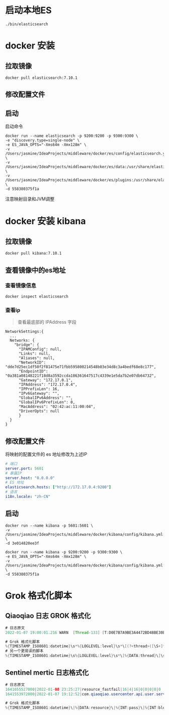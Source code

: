 # 启动本地ES

```shell
./bin/elasticsearch
```

# docker 安装

## 拉取镜像

```shell script
docker pull elasticsearch:7.10.1
```

## 修改配置文件

## 启动

启动命令

```shell script
docker run --name elasticsearch -p 9200:9200 -p 9300:9300 \
-e "discovery.type=single-node" \
-e ES_JAVA_OPTS="-Xms64m -Xmx128m" \
-v /Users/jasmine/IdeaProjects/middleware/docker/es/config/elasticsearch.yml:/usr/share/elasticsearch/config/elasticsearch.yml \
-v /Users/jasmine/IdeaProjects/middleware/docker/es/data:/usr/share/elasticsearch/data \
-v /Users/jasmine/IdeaProjects/middleware/docker/es/plugins:/usr/share/elasticsearch/plugins \
-d 558380375f1a
```

注意映射目录和JVM调整

# docker 安装 kibana

## 拉取镜像

```shell script
docker pull kibana:7.10.1
```

## 查看镜像中的es地址

### 查看镜像信息

```shell script
docker inspect elasticsearch
```

### 查看ip

> 查看最底部的 IPAddress 字段

```shell script
NetworkSettings:{
  ...
  Networks: {
    "bridge": {
      "IPAMConfig": null,
      "Links": null,
      "Aliases": null,
      "NetworkID": "dde7d25ec1df50f2f81475e71fbb595800214548b03e34d8c3a4bedf68e8c177",
      "EndpointID": "0a381a08148221f18d8a3592ccda186361647517c4339e1e5da7b2e07db64732",
      "Gateway": "172.17.0.1",
      "IPAddress": "172.17.0.4",
      "IPPrefixLen": 16,
      "IPv6Gateway": "",
      "GlobalIPv6Address": "",
      "GlobalIPv6PrefixLen": 0,
      "MacAddress": "02:42:ac:11:00:04",
      "DriverOpts": null
      }
  }
}
```

## 修改配置文件

将映射的配置文件的 es 地址修改为上述IP

```yaml
# 端口
server.port: 5601
# 暴露IP
server.host: "0.0.0.0"
# ES 地址
elasticsearch.hosts: ["http://172.17.0.4:9200"]
# 语言
i18n.locale: "zh-CN"
```

## 启动

```shell script
docker run --name kibana -p 5601:5601 \
-v /Users/jasmine/IdeaProjects/middleware/docker/kibana/config/kibana.yml:/usr/share/kibana/config/kibana.yml \
-d 3e014820ee3f
```

```shell script
docker run --name kibana -p 9200:9200 -p 9300:9300 \
-e ES_JAVA_OPTS="-Xms64m -Xmx128m" \
-v /Users/jasmine/IdeaProjects/middleware/docker/kibana/config/kibana.yml:/usr/share/kibana/config/kibana.yml \
-d 558380375f1a
```

# Grok 格式化脚本

## Qiaoqiao 日志 GROK 格式化

```java
# 日志原文
2022-01-07 19:00:01.216 WARN  [Thread-133] [T:D0E7B7A9BE3A4472BD48BE30EBA55BFF] com.qiaoqiao.usercenter.biz.wx.common.WxTask.refreshTppAuthorizerTokens 86   : [MP > :8899] 该小程序不存在 refresh_token, 无法刷新或获取小程序的 token 信息

# Grok 格式化脚本
%{TIMESTAMP_ISO8601:datetime}\s*%{LOGLEVEL:level}\s*\[(?<thread>([\S+]*\s*))\]\s*\[(?<tid>([\S+]*\s*))\]\s*(?<class>([\S+]*\s*\d*))\s*\:(?<msg>([\S+\s*]*))
# 另一个更易读的脚本
%{TIMESTAMP_ISO8601:datetime}\s%{LOGLEVEL:level}\s*\[%{DATA:thread}\]\s*\[%{DATA:traceid}\]\s*%{DATA:class}\:(?<msg>([\S+\s*]*))
```

## Sentinel mertic 日志格式化

```java
# 日志原文
1641655527000|2022-01-08 23:25:27|resource_fastfail|16|4|16|0|0|0|0|0
1641553972000|2022-01-07 19:12:52|com.qiaoqiao.usercenter.api.user.service.UserDubboService:getUserByIds(java.util.List,java.lang.String)|2|0|2|0|3|0|0|2

# Grok 格式化脚本
%{TIMESTAMP_ISO8601:datetime}\|%{DATA:resource}\|%{INT:pass}\|%{INT:block}\|%{INT:success}\|%{INT:exception}\|%{INT:rt}\|%{INT:occupied}\|%{INT:concurrency}\|%{INT:cf}
```
